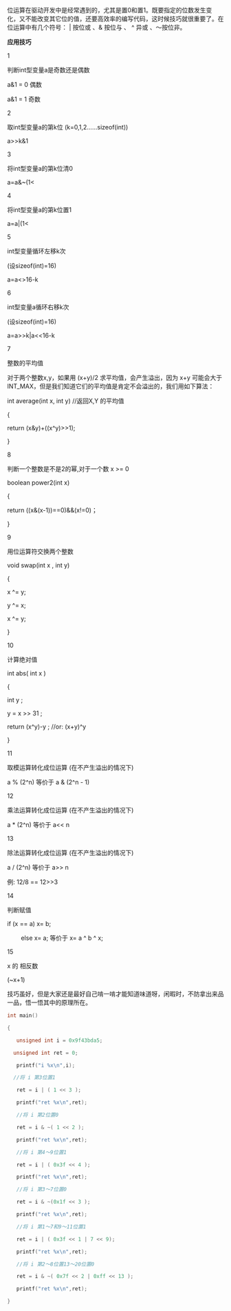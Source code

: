 位运算在驱动开发中是经常遇到的，尤其是置0和置1。既要指定的位数发生变化，又不能改变其它位的值，还要高效率的编写代码，这时候技巧就很重要了。在位运算中有几个符号： | 按位或 、& 按位与 、 ^ 异或 、～按位非。

**应用技巧**

1

判断int型变量a是奇数还是偶数 

a&1  = 0 偶数

a&1  = 1 奇数

2

取int型变量a的第k位 (k=0,1,2……sizeof(int))

a>>k&1

3

将int型变量a的第k位清0

a=a&~(1<

4

将int型变量a的第k位置1

a=a|(1<

5

int型变量循环左移k次

(设sizeof(int)=16)

a=a<>16-k  

6

int型变量a循环右移k次

(设sizeof(int)=16)

a=a>>k|a<<16-k

7

整数的平均值

 对于两个整数x,y，如果用 (x+y)/2 求平均值，会产生溢出，因为 x+y 可能会大于INT_MAX，但是我们知道它们的平均值是肯定不会溢出的，我们用如下算法：

int average(int x, int y)  //返回X,Y 的平均值

{  

   return (x&y)+((x^y)>>1);

}

8

判断一个整数是不是2的幂,对于一个数 x >= 0

boolean power2(int x)

{

  return ((x&(x-1))==0)&&(x!=0)；

}

9

用位运算符交换两个整数

void swap(int x , int y)

{

  x ^= y;

  y ^= x;

  x ^= y;

}

10

计算绝对值

int abs( int x )

{

 int y ;

 y = x >> 31 ;

 return (x^y)-y ;    //or: (x+y)^y

}

11

取模运算转化成位运算 (在不产生溢出的情况下)

a % (2^n) 等价于 a & (2^n - 1)

12

乘法运算转化成位运算 (在不产生溢出的情况下)

a * (2^n) 等价于 a<< n

13

除法运算转化成位运算 (在不产生溢出的情况下)

a / (2^n) 等价于 a>> n

   例: 12/8 == 12>>3

14

判断赋值

if (x == a) x= b;

　　 else x= a; 等价于 x= a ^ b ^ x;

15

x 的 相反数

 (~x+1)

技巧虽好，但是大家还是最好自己啃一啃才能知道味道呀，闲暇时，不防拿出来品一品，悟一悟其中的原理所在。

```c
int main()

{

   unsigned int i = 0x9f43bda5;

  unsigned int ret = 0;

   printf("i %x\n",i);

  //将 i 第3位置1  

   ret = i | ( 1 << 3 );

   printf("ret %x\n",ret);

   //将 i 第2位置0  

   ret = i & ~( 1 << 2 );

   printf("ret %x\n",ret);

   //将 i 第4～9位置1  

   ret = i | ( 0x3f << 4 );

   printf("ret %x\n",ret);  

   //将 i 第3～7位置0  

   ret = i & ~(0x1f << 3 );

   printf("ret %x\n",ret);

   //将 i 第1～7和9～11位置1  

   ret = i | ( 0x3f << 1 | 7 << 9);

   printf("ret %x\n",ret);

   //将 i 第2～8位置13～20位置0

   ret = i & ~( 0x7f << 2 | 0xff << 13 );

   printf("ret %x\n",ret);

}
```



